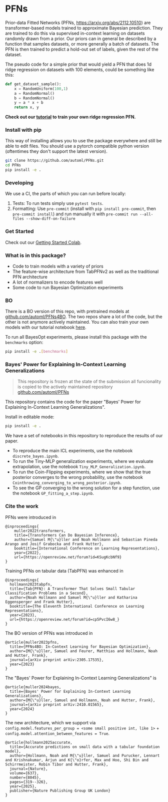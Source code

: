 # PFNs

Prior-data Fitted Networks (PFNs, https://arxiv.org/abs/2112.10510) are transformer-based models trained to approximate Bayesian prediction.
They are trained to do this via supervised in-context learning on datasets randomly drawn from a prior.
Our priors can in general be described by a function that samples datasets, or more generally a batch of datasets.
The PFN is then trained to predict a hold-out set of labels, given the rest of the dataset.

The pseudo code for a simple prior that would yield a PFN that does 1d ridge regression on datasets with 100 elements, could be something like this:

```python
def get_dataset_sample():
    x = RandomUniform(100,1)
    a = RandomNormal()
    b = RandomNormal()
    y = a * x + b
    return x, y
```

**Check out our [tutorial](https://colab.research.google.com/drive/12YpI99LkuFeWcuYHt_idl142DqX7AaJf) to train your own ridge regression PFN.**

### Install with pip

This way of installing allows you to use the package everywhere and still be able to edit files.
You should use a pytorch compatible python version (oftentimes they don't support the latest version).
```bash
git clone https://github.com/automl/PFNs.git
cd PFNs
pip install -e .
```

### Developing
We use a CI, the parts of which you can run before locally:
1. Tests: To run tests simply use `pytest tests`.
2. Formatting: Use `pre-commit` (install with `pip install pre-commit`, then `pre-commit install`) and run manually it with `pre-commit run --all-files --show-diff-on-failure`


### Get Started

Check out our [Getting Started Colab](https://colab.research.google.com/drive/12YpI99LkuFeWcuYHt_idl142DqX7AaJf).


### What is in this package?

- Code to train models with a variety of priors
- The feature-wise architecture from TabPFNv2 as well as the traditional PFN architecture
- A lot of normalizers to encode features well
- Some code to run Bayesian Optimization experiments

### BO

There is a BO version of this repo, with pretrained models at [github.com/automl/PFNs4BO](https://github.com/automl/PFNs4BO).
The two repos share a lot of the code, but the other is not anymore actively maintained.
You can also train your own models with our tutorial notebook [here](Tutorial_Training_for_BO.ipynb).

To run all BayesOpt experiments, please install this package with the `benchmarks` option:
```bash
pip install -e .[benchmarks]
```

### Bayes' Power for Explaining In-Context Learning Generalizations

> This repository is frozen at the state of the submission all funcionality is copied to the actively maintained repository [github.com/automl/PFNs](https://github.com/automl/PFNs)

This repository contains the code for the paper "Bayes' Power for Explaining In-Context Learning Generalizations".

Install in editable mode:
```bash
pip install -e .
```

We have a set of notebooks in this repository to reproduce the results of our paper.

- To reproduce the main ICL experiments, use the notebook `discrete_bayes.ipynb`.
- To run the Tiny-MLP generalization experiments, where we evaluate extrapolation, use the notebook `Tiny_MLP_Generalization.ipynb`.
- To run the Coin-Flipping experiments, where we show that the true posterior converges to the wrong probability, use the notebook `Cointhrowing_converging_to_wrong_posterior.ipynb`.
- To see the GP converging to the wrong solution for a step function, use the notebook `GP_fitting_a_step.ipynb`.


### Cite the work

PFNs were introduced in
```
@inproceedings{
    muller2022transformers,
    title={Transformers Can Do Bayesian Inference},
    author={Samuel M{\"u}ller and Noah Hollmann and Sebastian Pineda Arango and Josif Grabocka and Frank Hutter},
    booktitle={International Conference on Learning Representations},
    year={2022},
    url={https://openreview.net/forum?id=KSugKcbNf9}
}
```

Training PFNs on tabular data (TabPFN) was enhanced in
```
@inproceedings{
  hollmann2023tabpfn,
  title={Tab{PFN}: A Transformer That Solves Small Tabular Classification Problems in a Second},
  author={Noah Hollmann and Samuel M{\"u}ller and Katharina Eggensperger and Frank Hutter},
  booktitle={The Eleventh International Conference on Learning Representations},
  year={2023},
  url={https://openreview.net/forum?id=cp5PvcI6w8_}
}
```

The BO version of PFNs was introduced in
```
@article{muller2023pfns,
  title={PFNs4BO: In-Context Learning for Bayesian Optimization},
  author={M{\"u}ller, Samuel and Feurer, Matthias and Hollmann, Noah and Hutter, Frank},
  journal={arXiv preprint arXiv:2305.17535},
  year={2023}
}
```

The "Bayes' Power for Explaining In-Context Learning Generalizations" is
```
@article{muller2024bayes,
  title={Bayes' Power for Explaining In-Context Learning Generalizations},
  author={M{\"u}ller, Samuel and Hollmann, Noah and Hutter, Frank},
  journal={arXiv preprint arXiv:2410.01565},
  year={2024}
}
```

The new architecture, which we support via `config.model.features_per_group = <some small positive int, like 1>` + `config.model.attention_between_features = True`.

```
@article{hollmann2025accurate,
  title={Accurate predictions on small data with a tabular foundation model},
  author={Hollmann, Noah and M{\"u}ller, Samuel and Purucker, Lennart and Krishnakumar, Arjun and K{\"o}rfer, Max and Hoo, Shi Bin and Schirrmeister, Robin Tibor and Hutter, Frank},
  journal={Nature},
  volume={637},
  number={8045},
  pages={319--326},
  year={2025},
  publisher={Nature Publishing Group UK London}
}
```
